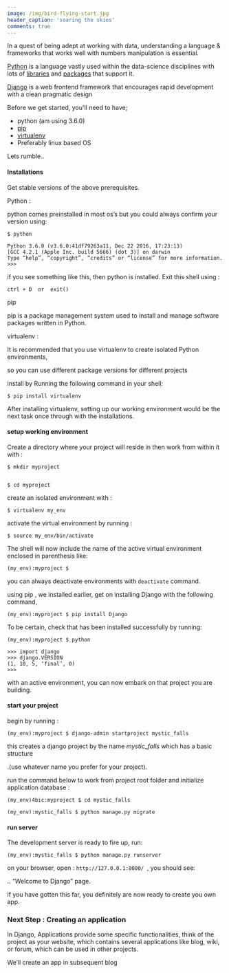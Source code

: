 ```yaml
---
image: /img/bird-flying-start.jpg
header_caption: 'soaring the skies'
comments: true
---
```

In a quest of being adept at working with data, understanding a language & frameworks that works well
with numbers manipulation is essential.

<!--more-->


[Python][1] is a language vastly used within the data-science disciplines with lots of [libraries][2] and [packages][3] that support it.

[Django][4] is a web frontend framework that encourages rapid development with a clean pragmatic design

Before we get started, you'll need to have;

  - python (am using 3.6.0)
  - [pip][5]
  - [virtualenv][6]
  - Preferably linux based OS

Lets rumble..

#### Installations
Get stable versions of the above prerequisites.

Python :

python comes preinstalled in most os’s but you could always confirm your version using:
```
$ python

Python 3.6.0 (v3.6.0:41df79263a11, Dec 22 2016, 17:23:13)
[GCC 4.2.1 (Apple Inc. build 5666) (dot 3)] on darwin
Type “help”, “copyright”, “credits” or “license” for more information.
>>>
```
if you see something like this, then python is installed. Exit this shell using :
```
ctrl + D  or  exit()
```
pip

pip is a package management system used to install and manage software packages written in Python.

virtualenv :

It is recommended that you use virtualenv to create isolated Python environments,

so you can use different package versions for different projects

install by Running the following command in your shell:

```$ pip install virtualenv```

After installing virtualenv, setting up our working environment would be the next task once through with the installations.

#### setup working environment
Create a directory where your project will reside in then work from within it with :

```
$ mkdir myproject


$ cd myproject
```

create an isolated environment with :

```$ virtualenv my_env```

activate the virtual environment by running :

```$ source my_env/bin/activate```

The shell will now include the name of the active virtual environment enclosed in parenthesis like:

```
(my_env):myproject $
```

you can always deactivate environments with ``deactivate`` command.

using pip , we installed earlier, get on installing Django with the following command,

```(my_env):myproject $ pip install Django```

To be certain, check that has been installed successfully by running:

```
(my_env):myproject $ python

>>> import django
>>> django.VERSION
(1, 10, 5, ‘final’, 0)
>>>
```

with an active environment, you can now embark on that project you are building.

#### start your project

begin by running :

```(my_env):myproject $ django-admin startproject mystic_falls```

this creates a django project by the name *mystic_falls* which has a basic structure

.(use whatever name you prefer for your project).

run the command below to work from project root folder and initialize application database :

```
(my_env)4bic:myproject $ cd mystic_falls

(my_env):mystic_falls $ python manage.py migrate
```
#### run server

The development server is ready to fire up, run:

```(my_env):mystic_falls $ python manage.py runserver```

on your browser, open : ```http://127.0.0.1:8000/ ```, you should see:

.. “Welcome to Django” page.

if you have gotten this far, you definitely are now ready to create you own app.

### Next Step : Creating an application

In Django, Applications provide some specific functionalities, think of the project as your website, which contains several applications like blog, wiki, or forum, which can be used in other projects.

We’ll create an app in subsequent blog


[1]: https://www.python.org
[2]: https://docs.python.org/3/library/
[3]: https://pypi.python.org/pypi
[4]: https://www.djangoproject.com
[5]: https://pip.pypa.io/en/stable/installing/
[6]: http://virtualenvwrapper.readthedocs.io/en/latest/
[7]: https://en.wikipedia.org/wiki/Package_manager
[8]: https://en.wikipedia.org/wiki/Package_%28package_management_system%29
[9]: https://en.wikipedia.org/wiki/Python_%28programming_language%29
